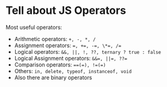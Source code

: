 # Tell about JS Operators

Most useful operators:

- Arithmetic operators: `+, -, *, /`
- Assignment operators: `=, +=, -=, \*=, /=`
- Logical operators: `&&, ||, !, ??, ternary ? true : false`
- Logical Assignment operators: `&&=, ||=, ??=`
- Comparison operators: `==(=), !=(=)`
- Others: `in, delete, typeof, instanceof, void`
- Also there are binary operators